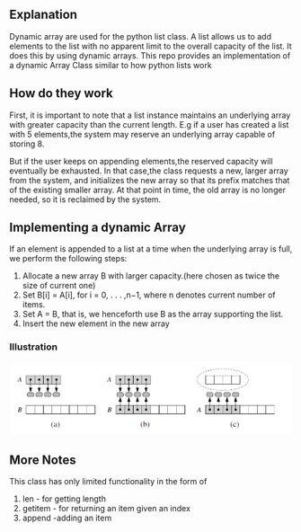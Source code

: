 ## Explanation
Dynamic array are used for the python list class.
A list allows us to add elements to the list with no 
apparent limit to the overall capacity of the list.
It does this by using dynamic arrays.
This repo provides an implementation of a dynamic Array Class 
similar to how python lists work

## How do they work
First, it is important to note that a list instance maintains
an underlying array with greater capacity than the current 
length.
E.g if a user has created a list with 5 elements,the system
may reserve an underlying array capable of storing 8.

But if the user keeps on appending elements,the reserved 
capacity will eventually be exhausted.
In that case,the class requests a new, larger array from the
system, and initializes the new array so that its prefix matches that of the existing
smaller array. At that point in time, the old array is no longer needed, so it is
reclaimed by the system.

## Implementing a dynamic Array

If an element is appended to a list at a time when the 
underlying array is full, we perform the following steps:
1. Allocate a new array B with larger capacity.(here chosen as twice the size 
of current one)
2. Set B[i] = A[i], for i = 0, . . . ,n−1, where n denotes current number of items.
3. Set A = B, that is, we henceforth use B as the array supporting the list.
4. Insert the new element in the new array

### Illustration

![Dynamic Array Illustration](Dynamic_Array_Illustration.PNG)

## More Notes
This class has only limited functionality in the form of
1. len - for getting length
2. getitem - for returning an item given an index
3. append -adding an item


